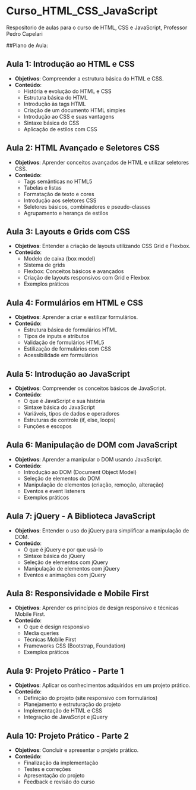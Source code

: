 # Curso_HTML_CSS_JavaScript
Respositorio de aulas para o curso de HTML, CSS e JavaScript, Professor Pedro Capelari

##Plano de Aula:

  ## Aula 1: Introdução ao HTML e CSS
  - **Objetivos**: Compreender a estrutura básica do HTML e CSS.
  - **Conteúdo**:
    - História e evolução do HTML e CSS
    - Estrutura básica do HTML
    - Introdução às tags HTML
    - Criação de um documento HTML simples
    - Introdução ao CSS e suas vantagens
    - Sintaxe básica do CSS
    - Aplicação de estilos com CSS

  ## Aula 2: HTML Avançado e Seletores CSS
  - **Objetivos**: Aprender conceitos avançados de HTML e utilizar seletores CSS.
  - **Conteúdo**:
    - Tags semânticas no HTML5
    - Tabelas e listas
    - Formatação de texto e cores
    - Introdução aos seletores CSS
    - Seletores básicos, combinadores e pseudo-classes
    - Agrupamento e herança de estilos
  
  ## Aula 3: Layouts e Grids com CSS
  - **Objetivos**: Entender a criação de layouts utilizando CSS Grid e Flexbox.
  - **Conteúdo**:
    - Modelo de caixa (box model)
    - Sistema de grids
    - Flexbox: Conceitos básicos e avançados
    - Criação de layouts responsivos com Grid e Flexbox
    - Exemplos práticos
  
  ## Aula 4: Formulários em HTML e CSS
  - **Objetivos**: Aprender a criar e estilizar formulários.
  - **Conteúdo**:
    - Estrutura básica de formulários HTML
    - Tipos de inputs e atributos
    - Validação de formulários HTML5
    - Estilização de formulários com CSS
    - Acessibilidade em formulários
  
  ## Aula 5: Introdução ao JavaScript
  - **Objetivos**: Compreender os conceitos básicos de JavaScript.
  - **Conteúdo**:
    - O que é JavaScript e sua história
    - Sintaxe básica do JavaScript
    - Variáveis, tipos de dados e operadores
    - Estruturas de controle (if, else, loops)
    - Funções e escopos
  
  ## Aula 6: Manipulação de DOM com JavaScript
  - **Objetivos**: Aprender a manipular o DOM usando JavaScript.
  - **Conteúdo**:
    - Introdução ao DOM (Document Object Model)
    - Seleção de elementos do DOM
    - Manipulação de elementos (criação, remoção, alteração)
    - Eventos e event listeners
    - Exemplos práticos
  
  ## Aula 7: jQuery - A Biblioteca JavaScript
  - **Objetivos**: Entender o uso do jQuery para simplificar a manipulação de DOM.
  - **Conteúdo**:
    - O que é jQuery e por que usá-lo
    - Sintaxe básica do jQuery
    - Seleção de elementos com jQuery
    - Manipulação de elementos com jQuery
    - Eventos e animações com jQuery
  
  ## Aula 8: Responsividade e Mobile First
  - **Objetivos**: Aprender os princípios de design responsivo e técnicas Mobile First.
  - **Conteúdo**:
    - O que é design responsivo
    - Media queries
    - Técnicas Mobile First
    - Frameworks CSS (Bootstrap, Foundation)
    - Exemplos práticos
  
  ## Aula 9: Projeto Prático - Parte 1
  - **Objetivos**: Aplicar os conhecimentos adquiridos em um projeto prático.
  - **Conteúdo**:
    - Definição do projeto (site responsivo com formulários)
    - Planejamento e estruturação do projeto
    - Implementação de HTML e CSS
    - Integração de JavaScript e jQuery
  
  ## Aula 10: Projeto Prático - Parte 2
  - **Objetivos**: Concluir e apresentar o projeto prático.
  - **Conteúdo**:
    - Finalização da implementação
    - Testes e correções
    - Apresentação do projeto
    - Feedback e revisão do curso

